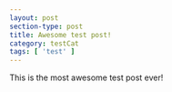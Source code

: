 ```yaml
---
layout: post
section-type: post
title: Awesome test post!
category: testCat
tags: [ 'test' ]
---
```


This is the most awesome test post ever!

